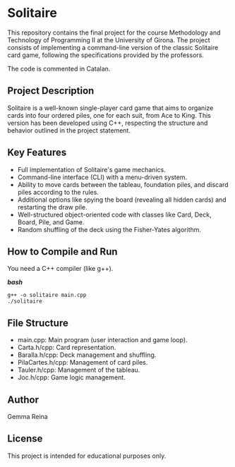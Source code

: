 # Solitaire
This repository contains the final project for the course Methodology and Technology of Programming II at the University of Girona.
The project consists of implementing a command-line version of the classic Solitaire card game, following the specifications provided by the professors.

The code is commented in Catalan.

## Project Description
Solitaire is a well-known single-player card game that aims to organize cards into four ordered piles, one for each suit, from Ace to King.
This version has been developed using C++, respecting the structure and behavior outlined in the project statement.

## Key Features
- Full implementation of Solitaire's game mechanics.
- Command-line interface (CLI) with a menu-driven system.
- Ability to move cards between the tableau, foundation piles, and discard piles according to the rules.
- Additional options like spying the board (revealing all hidden cards) and restarting the draw pile.
- Well-structured object-oriented code with classes like Card, Deck, Board, Pile, and Game.
- Random shuffling of the deck using the Fisher-Yates algorithm.

## How to Compile and Run
You need a C++ compiler (like g++).

***bash***
```
g++ -o solitaire main.cpp
./solitaire
```

## File Structure
- main.cpp: Main program (user interaction and game loop).
- Carta.h/cpp: Card representation.
- Baralla.h/cpp: Deck management and shuffling.
- PilaCartes.h/cpp: Management of card piles.
- Tauler.h/cpp: Management of the tableau.
- Joc.h/cpp: Game logic management.

## Author
Gemma Reina

## License
This project is intended for educational purposes only.
